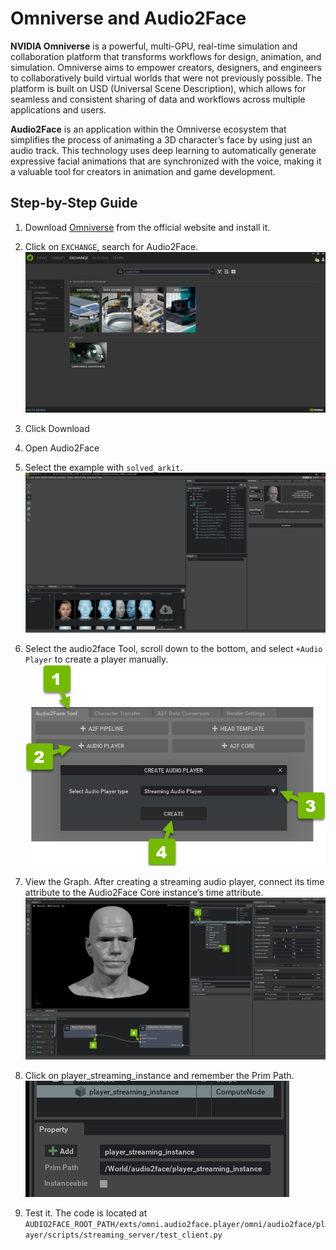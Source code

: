 # Omniverse and Audio2Face

**NVIDIA Omniverse** is a powerful, multi-GPU, real-time simulation and collaboration platform that transforms workflows for design, animation, and simulation. Omniverse aims to empower creators, designers, and engineers to collaboratively build virtual worlds that were not previously possible. The platform is built on USD (Universal Scene Description), which allows for seamless and consistent sharing of data and workflows across multiple applications and users.

**Audio2Face** is an application within the Omniverse ecosystem that simplifies the process of animating a 3D character’s face by using just an audio track. This technology uses deep learning to automatically generate expressive facial animations that are synchronized with the voice, making it a valuable tool for creators in animation and game development.

## Step-by-Step Guide
1. Download [Omniverse](https://www.nvidia.com/zh-tw/omniverse/download/) from the official website and install it.
2. Click on `EXCHANGE`, search for Audio2Face.
![Omniverse Example](../../images/audio2face/Omniverse.png)
3. Click Download
4. Open Audio2Face
5. Select the example with `solved_arkit`.
![solved_arkit](../../images/audio2face/solved_arkit.png)
6. Select the audio2face Tool, scroll down to the bottom, and select `+Audio Player` to create a player manually.
![Tool](../../images/audio2face/Tool.png)

7. View the Graph. After creating a streaming audio player, connect its time attribute to the Audio2Face Core instance’s time attribute.
![Graph](../../images/audio2face/Graph.png)
8. Click on player_streaming_instance and remember the Prim Path.
![Prim](../../images/audio2face/Prim.png)
    
9. Test it. The code is located at  
`AUDIO2FACE_ROOT_PATH/exts/omni.audio2face.player/omni/audio2face/player/scripts/streaming_server/test_client.py`
